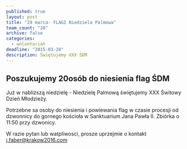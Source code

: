 ```yaml
---
published: true
layout: post
title: "29 marca- FLAGI Niedziela Palmowa"
team_count: "20"
archive: false
categories: 
  - wolontariat
deadline: "2015-03-28"
description: Świętujemy XXX ŚDM
---
```


## Poszukujemy 20osób do niesienia flag ŚDM

Już w nabliższą niedzielę - Niedzielę Palmową świętujemy XXX Świtowy Dzień Młodzieży.

Potrzebne sa osoby do niesienia i powiewania flag w czasie procesji od dzwonnicy do gornego kościoła w Sanktuarium Jana Pawła II.
Zbiórka o 11:50 przy dzwonicy.

W razie pytan lub watpliwosci, prosze uprzejmie o kontakt j.faber@krakow2016.com

